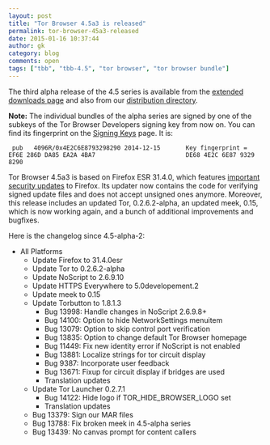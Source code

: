 ```yaml
---
layout: post
title: "Tor Browser 4.5a3 is released"
permalink: tor-browser-45a3-released
date: 2015-01-16 10:37:44
author: gk
category: blog
comments: open
tags: ["tbb", "tbb-4.5", "tor browser", "tor browser bundle"]
---
```


The third alpha release of the 4.5 series is available from the [extended downloads page](https://www.torproject.org/projects/torbrowser.html.en#downloads-alpha) and also from our [distribution directory](https://www.torproject.org/dist/torbrowser/4.5a3/).

**Note:** The individual bundles of the alpha series are signed by one of the subkeys of the Tor Browser Developers signing key from now on. You can find its fingerprint on the [Signing Keys](https://www.torproject.org/docs/signing-keys.html.en) page. It is:

     pub   4096R/0x4E2C6E8793298290 2014-12-15       Key fingerprint = EF6E 286D DA85 EA2A 4BA7                         DE68 4E2C 6E87 9329 8290 

Tor Browser 4.5a3 is based on Firefox ESR 31.4.0, which features [important security updates](https://www.mozilla.org/security/known-vulnerabilities/firefoxESR.html#firefoxesr31.4) to Firefox. Its updater now contains the code for verifying signed update files and does not accept unsigned ones anymore. Moreover, this release includes an updated Tor, 0.2.6.2-alpha, an updated meek, 0.15, which is now working again, and a bunch of additional improvements and bugfixes.

Here is the changelog since 4.5-alpha-2:

-   All Platforms
    -   Update Firefox to 31.4.0esr
    -   Update Tor to 0.2.6.2-alpha
    -   Update NoScript to 2.6.9.10
    -   Update HTTPS Everywhere to 5.0developement.2
    -   Update meek to 0.15
    -   Update Torbutton to 1.8.1.3
        -   Bug 13998: Handle changes in NoScript 2.6.9.8+
        -   Bug 14100: Option to hide NetworkSettings menuitem
        -   Bug 13079: Option to skip control port verification
        -   Bug 13835: Option to change default Tor Browser homepage
        -   Bug 11449: Fix new identity error if NoScript is not enabled
        -   Bug 13881: Localize strings for tor circuit display
        -   Bug 9387: Incorporate user feedback
        -   Bug 13671: Fixup for circuit display if bridges are used
        -   Translation updates
    -   Update Tor Launcher 0.2.7.1
        -   Bug 14122: Hide logo if TOR\_HIDE\_BROWSER\_LOGO set
        -   Translation updates
    -   Bug 13379: Sign our MAR files
    -   Bug 13788: Fix broken meek in 4.5-alpha series
    -   Bug 13439: No canvas prompt for content callers

